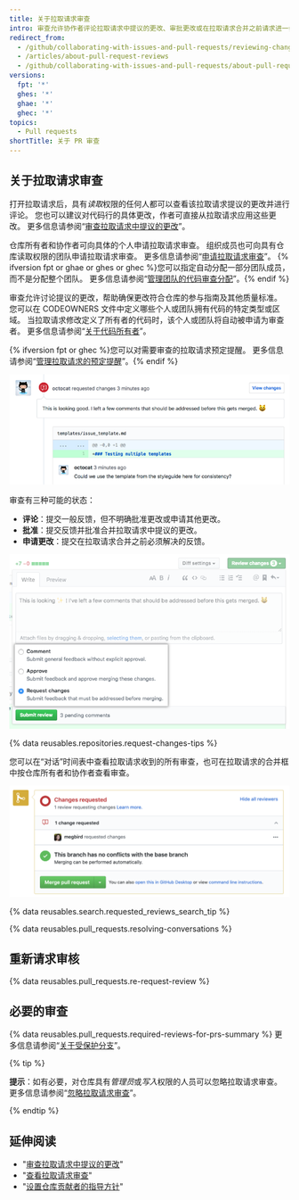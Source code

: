 ```yaml
---
title: 关于拉取请求审查
intro: 审查允许协作者评论拉取请求中提议的更改、审批更改或在拉取请求合并之前请求进一步更改。 仓库管理员可要求所有拉取请求在合并之前获得批准。
redirect_from:
  - /github/collaborating-with-issues-and-pull-requests/reviewing-changes-in-pull-requests/about-pull-request-reviews
  - /articles/about-pull-request-reviews
  - /github/collaborating-with-issues-and-pull-requests/about-pull-request-reviews
versions:
  fpt: '*'
  ghes: '*'
  ghae: '*'
  ghec: '*'
topics:
  - Pull requests
shortTitle: 关于 PR 审查
---
```


## 关于拉取请求审查

打开拉取请求后，具有*读取*权限的任何人都可以查看该拉取请求提议的更改并进行评论。 您也可以建议对代码行的具体更改，作者可直接从拉取请求应用这些更改。 更多信息请参阅“[审查拉取请求中提议的更改](/articles/reviewing-proposed-changes-in-a-pull-request)”。

仓库所有者和协作者可向具体的个人申请拉取请求审查。 组织成员也可向具有仓库读取权限的团队申请拉取请求审查。 更多信息请参阅“[申请拉取请求审查](/articles/requesting-a-pull-request-review)”。 {% ifversion fpt or ghae or ghes or ghec %}您可以指定自动分配一部分团队成员，而不是分配整个团队。 更多信息请参阅“[管理团队的代码审查分配](/organizations/organizing-members-into-teams/managing-code-review-assignment-for-your-team)”。{% endif %}

审查允许讨论提议的更改，帮助确保更改符合仓库的参与指南及其他质量标准。 您可以在 CODEOWNERS 文件中定义哪些个人或团队拥有代码的特定类型或区域。 当拉取请求修改定义了所有者的代码时，该个人或团队将自动被申请为审查者。 更多信息请参阅“[关于代码所有者](/articles/about-code-owners/)”。

{% ifversion fpt or ghec %}您可以对需要审查的拉取请求预定提醒。 更多信息请参阅“[管理拉取请求的预定提醒](/github/setting-up-and-managing-organizations-and-teams/managing-scheduled-reminders-for-pull-requests)”。{% endif %}

![包含行注释的拉取请求更改的标头](/assets/images/help/pull_requests/review-header-with-line-comment.png)

审查有三种可能的状态：
- **评论**：提交一般反馈，但不明确批准更改或申请其他更改。
- **批准**：提交反馈并批准合并拉取请求中提议的更改。
- **申请更改**：提交在拉取请求合并之前必须解决的反馈。

![审查状态图像](/assets/images/help/pull_requests/pull-request-review-statuses.png)

{% data reusables.repositories.request-changes-tips %}

您可以在“对话”时间表中查看拉取请求收到的所有审查，也可在拉取请求的合并框中按仓库所有者和协作者查看审查。

![合并框中的审查图像](/assets/images/help/pull_requests/merge_box/pr-reviews-in-merge-box.png)

{% data reusables.search.requested_reviews_search_tip %}

{% data reusables.pull_requests.resolving-conversations %}

## 重新请求审核

{% data reusables.pull_requests.re-request-review %}

## 必要的审查

{% data reusables.pull_requests.required-reviews-for-prs-summary %} 更多信息请参阅“[关于受保护分支](/github/administering-a-repository/about-protected-branches#require-pull-request-reviews-before-merging)”。

{% tip %}

**提示**：如有必要，对仓库具有*管理员*或*写入*权限的人员可以忽略拉取请求审查。 更多信息请参阅“[忽略拉取请求审查](/articles/dismissing-a-pull-request-review)”。

{% endtip %}

## 延伸阅读

- "[审查拉取请求中提议的更改](/articles/reviewing-proposed-changes-in-a-pull-request)"
- "[查看拉取请求审查](/articles/viewing-a-pull-request-review)"
- "[设置仓库贡献者的指导方针](/articles/setting-guidelines-for-repository-contributors)"
